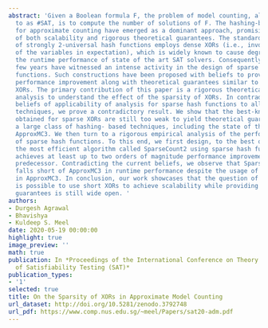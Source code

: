 ```yaml
---
abstract: 'Given a Boolean formula F, the problem of model counting, also referred
  to as #SAT, is to compute the number of solutions of F. The hashing-based techniques
  for approximate counting have emerged as a dominant approach, promising achievement
  of both scalability and rigorous theoretical guarantees. The standard construction
  of strongly 2-universal hash functions employs dense XORs (i.e., involving half
  of the variables in expectation), which is widely known to cause degradation in
  the runtime performance of state of the art SAT solvers. Consequently, the past
  few years have witnessed an intense activity in the design of sparse XORs as hash
  functions. Such constructions have been proposed with beliefs to provide runtime
  performance improvement along with theoretical guarantees similar to that of dense
  XORs. The primary contribution of this paper is a rigorous theoretical and empirical
  analysis to understand the effect of the sparsity of XORs. In contradiction to prior
  beliefs of applicability of analysis for sparse hash functions to all the hashing-based
  techniques, we prove a contradictory result. We show that the best-known bounds
  obtained for sparse XORs are still too weak to yield theoretical guarantees for
  a large class of hashing- based techniques, including the state of the art approach
  ApproxMC3. We then turn to a rigorous empirical analysis of the performance benefits
  of sparse hash functions. To this end, we first design, to the best of our knowledge,
  the most efficient algorithm called SparseCount2 using sparse hash functions, which
  achieves at least up to two orders of magnitude performance improvement over its
  predecessor. Contradicting the current beliefs, we observe that SparseCount2 still
  falls short of ApproxMC3 in runtime performance despite the usage of dense XORs
  in ApproxMC3. In conclusion, our work showcases that the question of whether it
  is possible to use short XORs to achieve scalability while providing strong theoretical
  guarantees is still wide open. '
authors:
- Durgesh Agrawal
- Bhavishya
- Kuldeep S. Meel
date: 2020-05-19 00:00:00
highlight: true
image_preview: ''
math: true
publication: In *Proceedings of the International Conference on Theory and Applications
  of Satisfiability Testing (SAT)*
publication_types:
- '1'
selected: true
title: On the Sparsity of XORs in Approximate Model Counting
url_dataset: http://doi.org/10.5281/zenodo.3792748
url_pdf: https://www.comp.nus.edu.sg/~meel/Papers/sat20-adm.pdf
---
```


